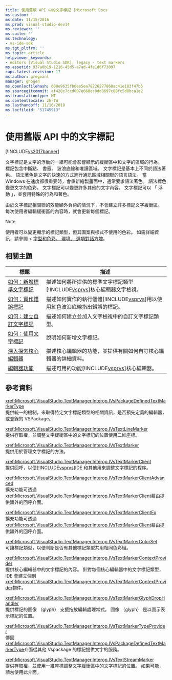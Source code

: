 ```yaml
---
title: 使用舊版 API 中的文字標記 |Microsoft Docs
ms.custom: ''
ms.date: 11/15/2016
ms.prod: visual-studio-dev14
ms.reviewer: ''
ms.suite: ''
ms.technology:
- vs-ide-sdk
ms.tgt_pltfrm: ''
ms.topic: article
helpviewer_keywords:
- editors [Visual Studio SDK], legacy - text markers
ms.assetid: 937a0b19-1216-45d5-a7ad-4fe1d6f73097
caps.latest.revision: 17
ms.author: gregvanl
manager: ghogen
ms.openlocfilehash: 600e9635fb0ee5ea78226277860ac41e183f47b5
ms.sourcegitcommit: af428c7ccd007e668ec0dd8697c88fc5d8bca1e2
ms.translationtype: MT
ms.contentlocale: zh-TW
ms.lasthandoff: 11/16/2018
ms.locfileid: "51745913"
---
```

# <a name="using-text-markers-with-the-legacy-api"></a>使用舊版 API 中的文字標記
[!INCLUDE[vs2017banner](../includes/vs2017banner.md)]

文字標記是文字的浮動的一組可能會影響顯示的緩衝區中和文字的區域的行為。 標記包含中斷點、 書籤、 波浪底線和唯讀區域。 文字標記是基本上不同於語法著色。 語法著色是文字的快速的方式進行通訊區域相關聯的語言語法。 當 Windows 在速度都很重要時，會重新繪製畫面中，通常要求語法著色。 語法標色變更文字的色彩。 文字標記可以變更許多其他的文字內容。 文字標記可以 「 浮動 」，並套用特殊的行為和著色。  
  
 由於文字標記相關聯的效能額外負荷的情況下，不會建立許多標記文字緩衝區。 每次使用者編輯緩衝區的內容時，就會更新每個標記。  
  
> [!NOTE]
>  使用者可以變更顯示的標記類型，但其圖案與樣式不使用的色彩。 如需詳細資訊，請參閱 <<c0> [ 字型和色彩、 環境、 選項對話方塊](../ide/reference/fonts-and-colors-environment-options-dialog-box.md)。  
  
## <a name="related-topics"></a>相關主題  
  
|標題|描述|  
|-----------|-----------------|  
|[如何：新增標準文字標記](../extensibility/how-to-add-standard-text-markers.md)|描述如何將所提供的標準文字標記類型[!INCLUDE[vsprvs](../includes/vsprvs-md.md)]核心編輯器文字檢視。|  
|[如何：實作錯誤標記](../extensibility/how-to-implement-error-markers.md)|描述如何實作的執行個體[!INCLUDE[vsprvs](../includes/vsprvs-md.md)]用以使用紅色波浪底線指出錯誤的標記。|  
|[如何：建立自訂文字標記](../extensibility/how-to-create-custom-text-markers.md)|描述如何建立並加入文字檢視中的自訂文字標記類型。|  
|[如何：使用文字標記](../extensibility/how-to-use-text-markers.md)|說明如何新增文字標記。|  
|[深入探索核心編輯器](../extensibility/inside-the-core-editor.md)|描述核心編輯器的功能，並提供有關如何自訂核心編輯器的詳細資料。|  
|[編輯器功能](http://msdn.microsoft.com/en-us/bdac940d-1f14-4019-a01f-fd0bb3dc7198)|描述可用的功能[!INCLUDE[vsprvs](../includes/vsprvs-md.md)]核心編輯器。|  
  
## <a name="reference"></a>參考資料  
 <xref:Microsoft.VisualStudio.TextManager.Interop.IVsPackageDefinedTextMarkerType>  
 提供統一的機制，來取得特定文字標記類型的相關資訊，是否預先定義的編輯器，或登錄的 VSPackage。  
  
 <xref:Microsoft.VisualStudio.TextManager.Interop.IVsTextLineMarker>  
 提供存取權，並調整文字緩衝區中的文字標記的位置使用二維座標。  
  
 <xref:Microsoft.VisualStudio.TextManager.Interop.IVsTextMarker>  
 提供用於管理文字標記的方法。  
  
 <xref:Microsoft.VisualStudio.TextManager.Interop.IVsTextMarkerClient>  
 提供回呼，以便[!INCLUDE[vsprvs](../includes/vsprvs-md.md)]IDE 和其他用來調整文字標記的程序。  
  
 <xref:Microsoft.VisualStudio.TextManager.Interop.IVsTextMarkerClientAdvanced>  
 擴充功能可透過<xref:Microsoft.VisualStudio.TextManager.Interop.IVsTextMarkerClient>藉由提供額外的回呼介面。  
  
 <xref:Microsoft.VisualStudio.TextManager.Interop.IVsTextMarkerClientEx>  
 擴充功能可透過<xref:Microsoft.VisualStudio.TextManager.Interop.IVsTextMarkerClient>藉由提供額外的回呼介面。  
  
 <xref:Microsoft.VisualStudio.TextManager.Interop.IVsTextMarkerColorSet>  
 可讓標記類型，以便判斷是否有其他標記類型共用相同色彩組。  
  
 <xref:Microsoft.VisualStudio.TextManager.Interop.IVsTextMarkerContextProvider>  
 提供核心編輯器中的文字標記的內容。 針對每個核心編輯器中的文字標記類型，IDE 會建立個別<xref:Microsoft.VisualStudio.TextManager.Interop.IVsTextMarkerContextProvider>物件。  
  
 <xref:Microsoft.VisualStudio.TextManager.Interop.IVsTextMarkerGlyphDropHandler>  
 提供標記的圖像 （glyph） 支援拖放編輯處理常式。 圖像 （glyph） 是以圖示表示標記的位置。  
  
 <xref:Microsoft.VisualStudio.TextManager.Interop.IVsTextMarkerTypeProvider>  
 傳回<xref:Microsoft.VisualStudio.TextManager.Interop.IVsPackageDefinedTextMarkerType>介面從其他 Vspackage 的標記提供文字的服務。  
  
 <xref:Microsoft.VisualStudio.TextManager.Interop.IVsTextStreamMarker>  
 提供存取權，並使用一維座標調整文字緩衝區中的文字標記的位置。 如果可能，請勿使用此介面。

